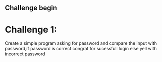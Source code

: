 
## Challenge begin

# Challenge 1:
  Create a simple program asking for password and compare 
  the input with password,if password is correct congrat 
  for sucessfull login else yell with incorrect password 
